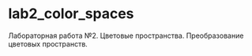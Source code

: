 # lab2_color_spaces
Лабораторная работа №2. Цветовые пространства. Преобразование цветовых пространств.
